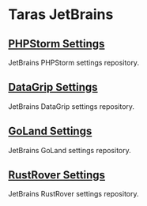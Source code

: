 # Taras JetBrains

## [PHPStorm Settings](https://github.com/Taras-JetBrains/PHPStorm-Settings)

JetBrains PHPStorm settings repository.

## [DataGrip Settings](https://github.com/Taras-JetBrains/DataGrip-Settings)

JetBrains DataGrip settings repository.

## [GoLand Settings](https://github.com/Taras-JetBrains/GoLand-Settings)

JetBrains GoLand settings repository.

## [RustRover Settings](https://github.com/Taras-JetBrains/RustRover-Settings)

JetBrains RustRover settings repository.
